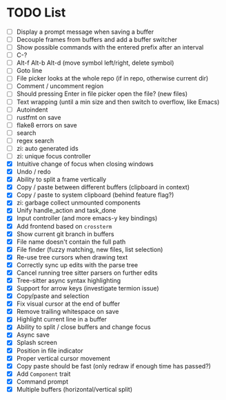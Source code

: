 # TODO List
 - [ ] Display a prompt message when saving a buffer
 - [ ] Decouple frames from buffers and add a buffer switcher
 - [ ] Show possible commands with the entered prefix after an interval
 - [ ] C-?
 - [ ] Alt-f Alt-b Alt-d (move symbol left/right, delete symbol)
 - [ ] Goto line
 - [ ] File picker looks at the whole repo (if in repo, otherwise current dir)
 - [ ] Comment / uncomment region
 - [ ] Should pressing Enter in file picker open the file? (new files)
 - [ ] Text wrapping (until a min size and then switch to overflow, like Emacs)
 - [ ] Autoindent
 - [ ] rustfmt on save
 - [ ] flake8 errors on save
 - [ ] search
 - [ ] regex search
 - [ ] zi: auto generated ids
 - [ ] zi: unique focus controller
 - [x] Intuitive change of focus when closing windows
 - [x] Undo / redo
 - [x] Ability to split a frame vertically
 - [x] Copy / paste between different buffers (clipboard in context)
 - [x] Copy / paste to system clipboard (behind feature flag?)
 - [x] zi: garbage collect unmounted components
 - [x] Unify handle_action and task_done
 - [x] Input controller (and more emacs-y key bindings)
 - [x] Add frontend based on `crossterm`
 - [x] Show current git branch in buffers
 - [x] File name doesn't contain the full path
 - [x] File finder (fuzzy matching, new files, list selection)
 - [x] Re-use tree cursors when drawing text
 - [x] Correctly sync up edits with the parse tree
 - [x] Cancel running tree sitter parsers on further edits
 - [x] Tree-sitter async syntax highlighting
 - [x] Support for arrow keys (investigate termion issue)
 - [x] Copy/paste and selection
 - [x] Fix visual cursor at the end of buffer
 - [x] Remove trailing whitespace on save
 - [x] Highlight current line in a buffer
 - [x] Ability to split / close buffers and change focus
 - [x] Async save
 - [x] Splash screen
 - [x] Position in file indicator
 - [x] Proper vertical cursor movement
 - [x] Copy paste should be fast (only redraw if enough time has passed?)
 - [x] Add `Component` trait
 - [x] Command prompt
 - [x] Multiple buffers (horizontal/vertical split)
